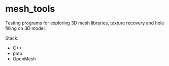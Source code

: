 # mesh_tools

Testing programs for exploring 3D mesh libraries, texture recovery and hole filling on 3D model.

Stack:
- C++
- pmp
- OpenMesh
